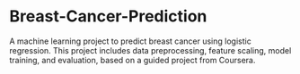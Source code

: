 # Breast-Cancer-Prediction
A machine learning project to predict breast cancer using logistic regression. This project includes data preprocessing, feature scaling, model training, and evaluation, based on a guided project from Coursera.
